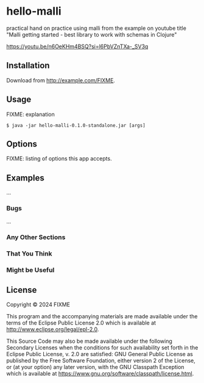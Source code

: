 # hello-malli

practical hand on practice using malli from the example on youtube title "Malli getting started - best library to work with schemas in Clojure"

https://youtu.be/n6OeKHm4BSQ?si=l6PbVZnTXa-_SV3q

## Installation

Download from http://example.com/FIXME.

## Usage

FIXME: explanation

    $ java -jar hello-malli-0.1.0-standalone.jar [args]

## Options

FIXME: listing of options this app accepts.

## Examples

...

### Bugs

...

### Any Other Sections
### That You Think
### Might be Useful

## License

Copyright © 2024 FIXME

This program and the accompanying materials are made available under the
terms of the Eclipse Public License 2.0 which is available at
http://www.eclipse.org/legal/epl-2.0.

This Source Code may also be made available under the following Secondary
Licenses when the conditions for such availability set forth in the Eclipse
Public License, v. 2.0 are satisfied: GNU General Public License as published by
the Free Software Foundation, either version 2 of the License, or (at your
option) any later version, with the GNU Classpath Exception which is available
at https://www.gnu.org/software/classpath/license.html.
